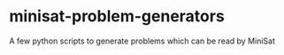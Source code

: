 # minisat-problem-generators
A few python scripts to generate problems which can be read by MiniSat
